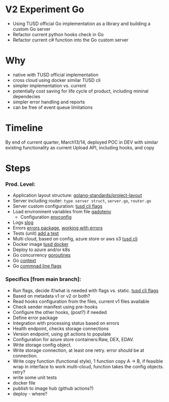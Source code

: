 # V2 Experiment Go

- Using TUSD official Go implementation as a library and building a custom Go server
- Refactor current python hooks check in Go
- Refactor current c# function into the Go custom server



# Why

- native with TUSD official implementation
- cross cloud using docker similar TUSD cli
- simpler implementation vs. current 
- potentially cost saving for life cycle of product, including mininal dependecies
- simpler error handling and reports
- can be free of event queue limitations


# Timeline
By end of current quarter, March13/14, deployed POC in DEV with similar existing functionality as current Upload API, including hooks, and copy

# Steps 

### Prod. Level:
- Application layout structure: [golang-standards/project-layout](https://github.com/golang-standards/project-layout)
- Server including router: `type server struct`, `server.go`, `router.go` 
- Server custom configuration: [tusd cli flags](https://github.com/tus/tusd/blob/main/cmd/tusd/cli/serve.go)
- Load environment variables from file [gadotenv](https://github.com/joho/godotenv)
  - Configuration [envconfig](https://github.com/sethvargo/go-envconfig)
- Logs [slog](https://go.dev/blog/slog)
- Errors [errors package](https://pkg.go.dev/errors), [working with errors](https://go.dev/blog/go1.13-errors)
- Tests (unit) [add a test](https://go.dev/doc/tutorial/add-a-test)
- Multi cloud, based on config, azure store or aws s3 [tusd cli](https://github.com/tus/tusd/tree/main/cmd/tusd/cli)
- Docker image [tusd docker](https://github.com/tus/tusd/blob/main/Dockerfile)
- Deploy to azure and/or k8s
- Go concurrency [goroutines](https://go.dev/tour/concurrency/1)
- Go [context](https://pkg.go.dev/context)
- Go [commnad line flags](https://pkg.go.dev/flag)

### Specifics [from main branch]:
- Run flags, decide if/what is needed with flags vs. static. [tusd cli flags](https://github.com/tus/tusd/blob/main/cmd/tusd/cli/serve.go)
- Based on metadata v1 or v2 or both?
- Read hooks configuration from the files, current v1 files available
- Check sender manifest using pre-hooks
- Configure the other hooks, (post?) if needed
- Define error package
- Integration with processing status based on errors
- Health endpoint, checks storage connections
- Version endpoint, using git actions to populate 
- Configuration for azure store containers:Raw, DEX, EDAV.
- Write storage config object.
- Write storage connection, at least one retry. error should be at connection.
- Write copy function (functional style), 1 function copy A -> B, if feasible wrap in interface to work multi-cloud, function takes the config objects. retry? 
- write some unit tests
- docker file
- publish to image hub (github actions?)
- deploy - where?